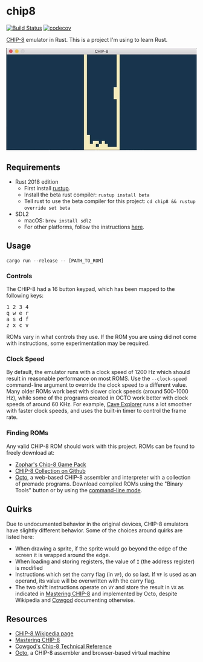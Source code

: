 # chip8 
[![Build Status](https://travis-ci.org/kcaffrey/chip8.svg?branch=master)](https://travis-ci.org/kcaffrey/chip8)
[![codecov](https://codecov.io/gh/kcaffrey/chip8/branch/master/graph/badge.svg)](https://codecov.io/gh/kcaffrey/chip8)

[CHIP-8](https://en.wikipedia.org/wiki/CHIP-8) emulator in Rust. 
This is a project I'm using to learn Rust. 

![Tetris Screenshot](/screenshots/screenshot_tetris.gif?raw=true "Tetris Screenshot")

## Requirements
- Rust 2018 edition
  - First install [rustup](https://www.rust-lang.org/en-US/install.html).
  - Install the beta rust compiler: `rustup install beta`
  - Tell rust to use the beta compiler for this project: `cd chip8 && rustup override set beta`
- SDL2
  - macOS: `brew install sdl2`
  - For other platforms, follow the instructions [here](https://github.com/Rust-SDL2/rust-sdl2).

## Usage
```
cargo run --release -- [PATH_TO_ROM]
```

### Controls
The CHIP-8 had a 16 button keypad, which has been mapped to the following keys:
<pre>
1 2 3 4
q w e r
a s d f
z x c v
</pre>

ROMs vary in what controls they use. If the ROM you are using did not come with instructions, some experimentation
may be required.

### Clock Speed
By default, the emulator runs with a clock speed of 1200 Hz which should result in reasonable performance on most ROMS. Use the `--clock-speed` command-line argument to override the clock speed to a different value. Many older ROMs 
work best with slower clock speeds  (around 500-1000 Hz), while some of the programs created in OCTO work better with 
clock speeds of around 60 KHz.  For example, 
[Cave Explorer](https://github.com/JohnEarnest/Octo/blob/gh-pages/examples/caveexplorer.8o) runs a lot smoother with faster clock speeds, and uses the built-in timer to control the frame rate.

### Finding ROMs
Any valid CHIP-8 ROM should work with this project. ROMs can be found to freely download at:
- [Zophar's Chip-8 Game Pack](https://www.zophar.net/pdroms/chip8/chip-8-games-pack.html)
- [CHIP-8 Collection on Github](https://github.com/dmatlack/chip8/tree/master/roms)
- [Octo](http://johnearnest.github.io/Octo/), a web-based CHIP-8 assembler and interpreter with a collection of premade programs. Download compiled ROMs using the "Binary Tools" button or by using the [command-line mode](https://github.com/JohnEarnest/Octo#command-line-mode).

## Quirks
Due to undocumented behavior in the original devices, CHIP-8 emulators have slightly different behavior.
Some of the choices around quirks are listed here:
- When drawing a sprite, if the sprite would go beyond the edge of the screen it is wrapped around the edge.
- When loading and storing registers, the value of `I` (the address register) is modified
- Instructions which set the carry flag (in `VF`), do so last. If `VF` is used as an operand, its value will be overwritten with the carry flag.
- The two shift instructions operate on `VY` and store the result in `VX` as indicated in [Mastering CHIP-8](http://mattmik.com/files/chip8/mastering/chip8.html) and implemented by Octo, despite Wikipedia and [Cowgod](http://devernay.free.fr/hacks/chip8/C8TECH10.HTM#8xy6) documenting otherwise.

## Resources
- [CHIP-8 Wikipedia page](https://en.wikipedia.org/wiki/CHIP-8)
- [Mastering CHIP-8](http://mattmik.com/files/chip8/mastering/chip8.html)
- [Cowgod's Chip-8 Technical Reference](http://devernay.free.fr/hacks/chip8/C8TECH10.HTM)
- [Octo](https://github.com/JohnEarnest/Octo), a CHIP-8 assembler and browser-based virtual machine
